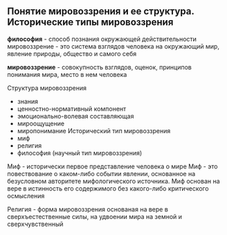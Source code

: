 ## **Понятие мировоззрения и ее структура. Исторические типы мировоззрения**

**философия** - способ познания окружающей действительности
мировоззрение - это система взглядов человека на окружающий мир, явление природы, общество и самого себя

**мировоззрение** - совокупность взглядов, оценок, принципов понимания мира, место в нем человека

Структура мировоззрения
- знания
- ценностно-нормативный компонент
- эмоционально-волевая составляющая
- мироощущение
- миропонимание
Исторический тип мировоззрения
- миф
- религия
- философия (научный тип мировоззрения)

Миф - исторически первое представление человека о мире
Миф - это повествование о каком-либо событии явлении, основанное на безусловном авторитете мифологического источника. 
Миф основан на вере в истинность его содержимого без какого-либо критического осмысления

Религия - форма мировоззрения основаная на вере в сверхъестественные силы, на удвоении мира на земной и сверхчувственный
